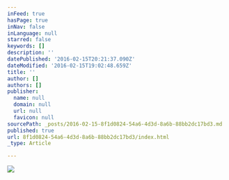 ```yaml
---
inFeed: true
hasPage: true
inNav: false
inLanguage: null
starred: false
keywords: []
description: ''
datePublished: '2016-02-15T20:21:37.090Z'
dateModified: '2016-02-15T19:02:48.659Z'
title: ''
author: []
authors: []
publisher:
  name: null
  domain: null
  url: null
  favicon: null
sourcePath: _posts/2016-02-15-8f1d0824-54a6-4d3d-8a6b-88bb2dc17bd3.md
published: true
url: 8f1d0824-54a6-4d3d-8a6b-88bb2dc17bd3/index.html
_type: Article

---
```

![](https://the-grid-user-content.s3-us-west-2.amazonaws.com/9c67c865-5f07-4791-b27d-90a234a54f90.jpg)